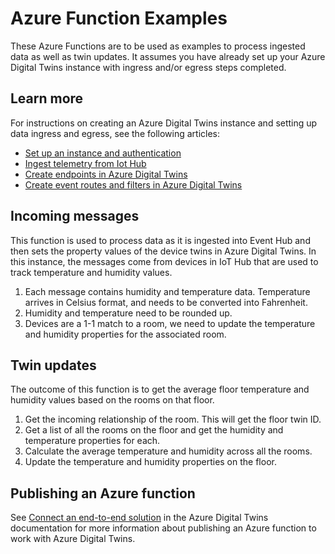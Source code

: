 # Azure Function Examples

These Azure Functions are to be used as examples to process ingested data as well as twin updates. It assumes you have already set up your Azure Digital Twins instance with ingress and/or egress steps completed.

## Learn more

For instructions on creating an Azure Digital Twins instance and setting up data ingress and egress, see the following articles:

- [Set up an instance and authentication](https://learn.microsoft.com/azure/digital-twins/how-to-set-up-instance-portal)
- [Ingest telemetry from Iot Hub](https://learn.microsoft.com/azure/digital-twins/how-to-ingest-iot-hub-data)
- [Create endpoints in Azure Digital Twins](https://learn.microsoft.com/azure/digital-twins/how-to-create-endpoints)
- [Create event routes and filters in Azure Digital Twins](https://learn.microsoft.com/azure/digital-twins/how-to-create-routes)

## Incoming messages

This function is used to process data as it is ingested into Event Hub and then sets the property values of the device twins in Azure Digital Twins. In this instance, the messages come from devices in IoT Hub that are used to track temperature and humidity values.

1. Each message contains humidity and temperature data. Temperature arrives in Celsius format, and needs to be converted into Fahrenheit.
2. Humidity and temperature need to be rounded up.
3. Devices are a 1-1 match to a room, we need to update the temperature and humidity properties for the associated room.

## Twin updates

The outcome of this function is to get the average floor temperature and humidity values based on the rooms on that floor.

1. Get the incoming relationship of the room. This will get the floor twin ID.
2. Get a list of all the rooms on the floor and get the humidity and temperature properties for each.
3. Calculate the average temperature and humidity across all the rooms.
4. Update the temperature and humidity properties on the floor.

## Publishing an Azure function

See [Connect an end-to-end solution](https://learn.microsoft.com/azure/digital-twins/tutorial-end-to-end#set-up-the-sample-function-app) in the Azure Digital Twins documentation for more information about publishing an Azure function to work with Azure Digital Twins.
